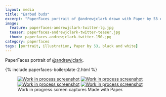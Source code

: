 ```yaml
---
layout: media
title: "Earbud buds"
excerpt: "PaperFaces portrait of @andrewjclark drawn with Paper by 53 on an iPad."
image: 
  feature: paperfaces-andrewjclark-twitter-lg.jpg
  teaser: paperfaces-andrewjclark-twitter-teaser.jpg
  thumb: paperfaces-andrewjclark-twitter-150.jpg
category: paperfaces
tags: [portrait, illustration, Paper by 53, black and white]
---
```


PaperFaces portrait of [@andrewjclark](http://twitter.com/andrewjclark).

{% include paperfaces-boilerplate-2.html %}

<figure class="third">
  <a href="{{ site.url }}/images/paperfaces-andrewjclark-process-1-lg.jpg"><img src="{{ site.url }}/images/paperfaces-andrewjclark-process-1-600.jpg" alt="Work in process screenshot"></a>
  <a href="{{ site.url }}/images/paperfaces-andrewjclark-process-2-lg.jpg"><img src="{{ site.url }}/images/paperfaces-andrewjclark-process-2-600.jpg" alt="Work in process screenshot"></a>
  <a href="{{ site.url }}/images/paperfaces-andrewjclark-process-3-lg.jpg"><img src="{{ site.url }}/images/paperfaces-andrewjclark-process-3-600.jpg" alt="Work in process screenshot"></a>
  <a href="{{ site.url }}/images/paperfaces-andrewjclark-process-4-lg.jpg"><img src="{{ site.url }}/images/paperfaces-andrewjclark-process-4-600.jpg" alt="Work in process screenshot"></a>
  <figcaption>Work in progress screen captures Made with Paper.</figcaption>
</figure>
